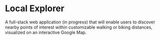 # Local Explorer

A full-stack web application (in progress) that will enable users to discover nearby points of interest within customizable walking or biking distances, visualized on an interactive Google Map.

